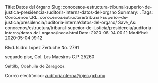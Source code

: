 Title: Datos del órgano
Slug: conocenos-estructura-tribunal-superior-de-justicia-presidencia-auditoria-interna-datos-del-organo
Summary: .
Tags: Conócenos
URL: conocenos/estructura/tribunal-superior-de-justicia/presidencia/auditoria-interna/datos-del-organo/
Save_As: conocenos/estructura/tribunal-superior-de-justicia/presidencia/auditoria-interna/datos-del-organo/index.html
Date: 2020-05-04 09:12
Modified: 2020-05-04 09:12



Blvd. Isidro López Zertuche No. 2791

segundo piso, Col. Los Maestros C.P. 25260 

Saltillo, Coahuila de Zaragoza.

Correo electrónico: auditoriainterna@pjec.gob.mx



